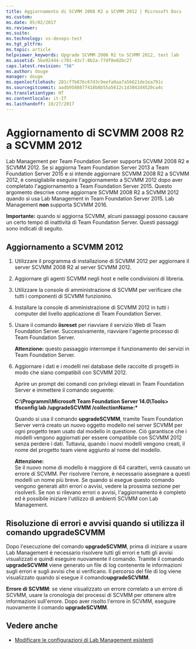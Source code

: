 ```yaml
---
title: Aggiornamento di SCVMM 2008 R2 a SCVMM 2012 | Microsoft Docs
ms.custom: 
ms.date: 05/02/2017
ms.reviewer: 
ms.suite: 
ms.technology: vs-devops-test
ms.tgt_pltfrm: 
ms.topic: article
helpviewer_keywords: Upgrade SCVMM 2008 R2 to SCVMM 2012, test lab
ms.assetid: 5be92444-c701-43c7-8b2a-77df8e02bc27
caps.latest.revision: "56"
ms.author: douge
manager: douge
ms.openlocfilehash: 281cf7b876c67d3c9eefa0aa7a56621de1ea791c
ms.sourcegitcommit: aadb9588877418b8b55a5612c1d3842d4520ca4c
ms.translationtype: HT
ms.contentlocale: it-IT
ms.lasthandoff: 10/27/2017
---
```

# <a name="upgrade-scvmm-2008-r2-to-scvmm-2012"></a>Aggiornamento di SCVMM 2008 R2 a SCVMM 2012

Lab Management per Team Foundation Server supporta SCVMM 2008 R2 e SCVMM 2012. Se si aggiorna Team Foundation Server 2013 a Team Foundation Server 2015 e si intende aggiornare SCVMM 2008 R2 a SCVMM 2012, è consigliabile eseguire l'aggiornamento a SCVMM 2012 dopo aver completato l'aggiornamento a Team Foundation Server 2015. Questo argomento descrive come aggiornare SCVMM 2008 R2 a SCVMM 2012 quando si usa Lab Management in Team Foundation Server 2015.
Lab Management **non** supporta SCVMM 2016. 

**Importante:** quando si aggiorna SCVMM, alcuni passaggi possono causare un certo tempo di inattività di Team Foundation Server. Questi passaggi sono indicati di seguito.

## <a name="upgrading-to-scvmm-2012"></a>Aggiornamento a SCVMM 2012

1. Utilizzare il programma di installazione di SCVMM 2012 per aggiornare il server SCVMM 2008 R2 al server SCVMM 2012.

1. Aggiornare gli agenti SCVMM negli host e nelle condivisioni di libreria.

1. Utilizzare la console di amministrazione di SCVMM per verificare che tutti i componenti di SCVMM funzionino.

1. Installare la console di amministrazione di SCVMM 2012 in tutti i computer del livello applicazione di Team Foundation Server.

1. Usare il comando **iisreset** per riavviare il servizio Web di Team Foundation Server. Successivamente, riavviare l'agente processo di Team Foundation Server.

   **Attenzione:** questo passaggio interrompe il funzionamento dei servizi in Team Foundation Server.

1. Aggiornare i dati e i modelli nei database delle raccolte di progetti in modo che siano compatibili con SCVMM 
   2012.

   Aprire un prompt dei comandi con privilegi elevati in Team Foundation Server e immettere il comando seguente:

   **C:\\Programmi\\Microsoft Team Foundation Server 14.0\\Tools\> tfsconfig lab /upgradeSCVMM /collectionName:\***

   Quando si usa il comando **upgradeSCVMM**, tramite Team Foundation Server verrà creato un nuovo oggetto modello nel server SCVMM per ogni progetto team usato dal modello in questione. Ciò garantisce che i modelli vengono aggiornati per essere compatibile con SCVMM 2012 senza perdere i dati. Tuttavia, quando i nuovi modelli vengono creati, il nome del progetto team viene aggiunto al nome del modello.

   **Attenzione:**  
   Se il nuovo nome di modello è maggiore di 64 caratteri, verrà causato un errore di SCVMM. Per risolvere l'errore, è necessario assegnare a questi modelli un nome più breve. Se quando si esegue questo comando vengono generati altri errori o avvisi, vedere la prossima sezione per risolverli. Se non si rilevano errori o avvisi, l'aggiornamento è completo ed è possibile iniziare l'utilizzo di ambienti SCVMM con Lab Management.

## <a name="resolving-errors-and-warnings-when-using-the-upgradescvmm-command"></a>Risoluzione di errori e avvisi quando si utilizza il comando upgradeSCVMM

Dopo l'esecuzione del comando **upgradeSCVMM**, prima di iniziare a usare Lab Management è necessario risolvere tutti gli errori e tutti gli avvisi visualizzati e quindi eseguire nuovamente il comando. Tramite il comando **upgradeSCVMM** viene generato un file di log contenente le informazioni sugli errori e sugli avvisi che si verificano. Il percorso del file di log viene visualizzato quando si esegue il comando**upgradeSCVMM**.

**Errore di SCVMM**: se viene visualizzato un errore correlato a un errore di SCVMM, usare la cronologia dei processi di SCVMM per ottenere altre informazioni sull'errore. Dopo aver risolto l'errore in SCVMM, eseguire nuovamente il comando **upgradeSCVMM**.

## <a name="see-also"></a>Vedere anche

* [Modificare le configurazioni di Lab Management esistenti](https://msdn.microsoft.com/library/ee704508%28v=vs.140%29.aspx)
